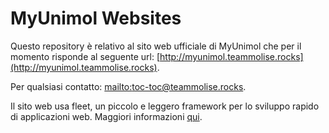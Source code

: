 MyUnimol Websites
==========

Questo repository è relativo al sito web ufficiale di MyUnimol che per il momento risponde al seguente url: [http://myunimol.teammolise.rocks](http://myunimol.teammolise.rocks).

Per qualsiasi contatto: [mailto:toc-toc@teammolise.rocks](toc-toc@teammolise.rocks).

Il sito web usa fleet, un piccolo e leggero framework per lo sviluppo rapido di applicazioni web. Maggiori informazioni [qui](https://github.com/mattmezza/fleet).
